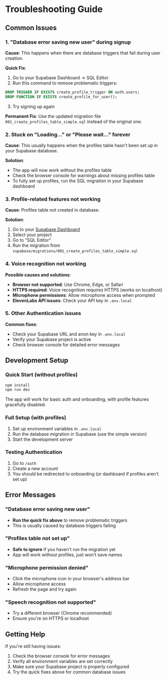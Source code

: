 # Troubleshooting Guide

## Common Issues

### 1. "Database error saving new user" during signup

**Cause**: This happens when there are database triggers that fail during user creation.

**Quick Fix**:
1. Go to your Supabase Dashboard → SQL Editor
2. Run this command to remove problematic triggers:
```sql
DROP TRIGGER IF EXISTS create_profile_trigger ON auth.users;
DROP FUNCTION IF EXISTS create_profile_for_user();
```
3. Try signing up again

**Permanent Fix**: Use the updated migration file `001_create_profiles_table_simple.sql` instead of the original one.

### 2. Stuck on "Loading..." or "Please wait..." forever

**Cause**: This usually happens when the profiles table hasn't been set up in your Supabase database.

**Solution**: 
- The app will now work without the profiles table
- Check the browser console for warnings about missing profiles table
- To fully set up profiles, run the SQL migration in your Supabase dashboard

### 3. Profile-related features not working

**Cause**: Profiles table not created in database.

**Solution**:
1. Go to your [Supabase Dashboard](https://supabase.com/dashboard)
2. Select your project
3. Go to "SQL Editor"
4. Run the migration from `supabase/migrations/001_create_profiles_table_simple.sql`

### 4. Voice recognition not working

**Possible causes and solutions**:
- **Browser not supported**: Use Chrome, Edge, or Safari
- **HTTPS required**: Voice recognition requires HTTPS (works on localhost)
- **Microphone permissions**: Allow microphone access when prompted
- **ElevenLabs API issues**: Check your API key in `.env.local`

### 5. Other Authentication issues

**Common fixes**:
- Check your Supabase URL and anon key in `.env.local`
- Verify your Supabase project is active
- Check browser console for detailed error messages

## Development Setup

### Quick Start (without profiles)
```bash
npm install
npm run dev
```

The app will work for basic auth and onboarding, with profile features gracefully disabled.

### Full Setup (with profiles)
1. Set up environment variables in `.env.local`
2. Run the database migration in Supabase (use the simple version)
3. Start the development server

### Testing Authentication
1. Go to `/auth`
2. Create a new account
3. You should be redirected to onboarding (or dashboard if profiles aren't set up)

## Error Messages

### "Database error saving new user"
- **Run the quick fix above** to remove problematic triggers
- This is usually caused by database triggers failing

### "Profiles table not set up"
- **Safe to ignore** if you haven't run the migration yet
- App will work without profiles, just won't save names

### "Microphone permission denied"
- Click the microphone icon in your browser's address bar
- Allow microphone access
- Refresh the page and try again

### "Speech recognition not supported"
- Try a different browser (Chrome recommended)
- Ensure you're on HTTPS or localhost

## Getting Help

If you're still having issues:
1. Check the browser console for error messages
2. Verify all environment variables are set correctly
3. Make sure your Supabase project is properly configured
4. Try the quick fixes above for common database issues
